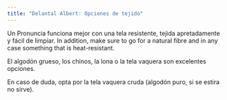 ```yaml
---
title: "Delantal Albert: Opciones de tejido"
---
```


Un Pronuncia funciona mejor con una tela resistente, tejida apretadamente y fácil de limpiar. In addition, make sure to go for a natural fibre and in any case something that is heat-resistant.

El algodón grueso, los chinos, la lona o la tela vaquera son excelentes opciones.

En caso de duda, opta por la tela vaquera cruda (algodón puro, si se estira no sirve).
